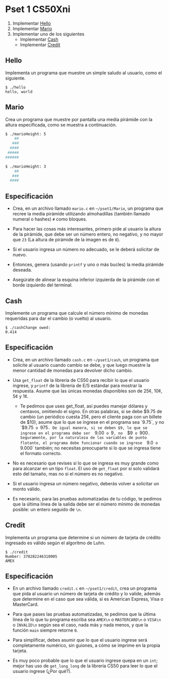 # Pset 1 CS50Xni

1.  Implementar  <a href="#Hello" class="btn btn-sm btn-default">Hello</a>
2.  Implementar  <a href="#Mario" class="btn btn-sm btn-default">Mario</a>
3.  Implementar uno de los siguientes
    -   Implementar  <a href="#Cash" class="btn btn-sm btn-default">Cash</a>
    -   Implementar  <a href="#Credit" class="btn btn-sm btn-default">Credit</a>


<h2 id="Hello">Hello</h2>

Implementa un programa que muestre un simple saludo al usuario, como el siguiente.

```
$ ./hello
hello, world
```

<h2 id="Mario">Mario</h2>

Crea un programa que muestre por pantalla una media pirámide con la altura especificada, como se muestra a continuación.

```bash
$ ./marioHeight: 5    
    ##
   ###
  ####
 #####
######

$ ./marioHeight: 3
    ##
   ###
  ####
```
## Especificación

-   Crea, en un archivo llamado  `mario.c`  en  `~/pset1/Mario`, un programa que recree la media pirámide utilizando almohadillas (también llamado numeral o hashes)  `#`  como bloques.
    
-   Para hacer las cosas más interesantes, primero pide al usuario la altura de la pirámide, que debe ser un número entero, no negativo, y no mayor que  `23`  (La altura de pirámide de la imagen es de  `8`).
    
-   Si el usuario ingresa un número no adecuado, se le deberá solicitar de nuevo.
    
-   Entonces, genera (usando  `printf`  y uno o más bucles) la media pirámide deseada.
    
-   Asegúrate de alinear la esquina inferior izquierda de la pirámide con el borde izquierdo del terminal.

<h2 id="Cash">Cash</h2>

Implemente un programa que calcule el número mínimo de monedas requeridas para dar el cambio (o vuelto) al usuario.

```
$ ./cashChange owed: 
0.414
```

## Especificación

-   Crea, en un archivo llamado  `cash.c`  en  `~/pset1/cash`, un programa que solicite al usuario cuando cambio se debe, y que luego muestre la menor cantidad de monedas para devolver dicho cambio.
    
-   Usa  `get_float`  de la librería de CS50 para recibir lo que el usuario ingrese, y  `printf`  de la librería de E/S estándar para mostrar la respuesta. Asume que las únicas monedas disponibles son de 25¢, 10¢, 5¢ y 1¢.
    
    -   Te pedimos que uses get_float, así puedes manejar dólares y centavos, omitiendo el signo. En otras palabras, si se debe $9.75 de cambio (un periódico cuesta 25¢, pero el cliente paga con un billete de $10), asume que lo que se ingrese en el programa sea  `9.75`, y no  `$9.75`  o  `975`. De igual manera, si se deben $9, lo que se ingrese en el programa debe ser  `9.00`  o  `9`, no  `$9`  o  `900`. Seguramente, por la naturaleza de las variables de punto flotante, el programa debe funcionar cuando se ingrese  `9.0`  o  `9.000`  también; no necesitas preocuparte si lo que se ingresa tiene el formato correcto.
        
    
-   No es necesario que revises si lo que se ingresa es muy grande como para alcanzar en un tipo  `float`. El uso de  `get_float`  por si solo validará esto del tamaño, mas no si el número es no negativo.
    
-   Si el usuario ingresa un número negativo, deberás volver a solicitar un monto válido.
    
-   Es necesario, para las pruebas automatizadas de tu código, te pedimos que la última línea de la salida debe ser el número mínimo de monedas posible: un entero seguido de  `\n`.

<h2 id="Credit">Credit</h2>

Implementa un programa que determine si un número de tarjeta de crédito ingresado es válido según el algoritmo de Luhn.

```
$ ./credit
Number: 378282246310005
AMEX
```

## Especificación

-   En un archivo llamado  `credit.c`  en  `~/pset1/credit`, crea un programa que pida al usuario un número de tarjeta de crédito y lo valide, además que determine en el caso que sea válida, si es American Express, Visa o MasterCard.
    
-   Para que pases las pruebas automatizadas, te pedimos que la última línea de lo que tu programa escriba sea  `AMEX\n`  o  `MASTERCARD\n`  o  `VISA\n`  o  `INVALID\n`  según sea el caso, nada más y nada menos, y que la función  `main`  siempre retorne  `0`.
    
-   Para simplificar, debes asumir que lo que el usuario ingrese será completamente numérico, sin guiones, a cómo se imprime en la propia tarjeta.
    
-   Es muy poco probable que lo que el usuario ingrese quepa en un  `int`; mejor has uso de  `get_long_long`  de la librería CS50 para leer lo que el usuario ingrese (¿Por qué?).
